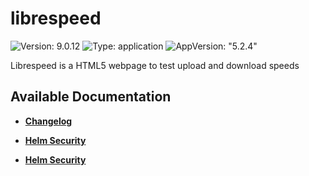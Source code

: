 # librespeed

![Version: 9.0.12](https://img.shields.io/badge/Version-9.0.12-informational?style=flat-square) ![Type: application](https://img.shields.io/badge/Type-application-informational?style=flat-square) ![AppVersion: "5.2.4"](https://img.shields.io/badge/AppVersion-"5.2.4"-informational?style=flat-square)

Librespeed is a HTML5 webpage to test upload and download speeds

## Available Documentation

- [**Changelog**](CHANGELOG)

- [**Helm Security**](container-security)

- [**Helm Security**](helm-security)

